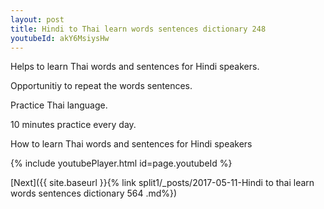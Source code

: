 ```yaml
---
layout: post
title: Hindi to Thai learn words sentences dictionary 248 
youtubeId: akY6MsiysHw
---
```

 
 
Helps to learn Thai words and sentences for Hindi speakers.

Opportunitiy to repeat the words sentences. 

Practice Thai language. 
 
10 minutes practice every day. 
 
How to learn Thai words and sentences for Hindi speakers 
 
{% include youtubePlayer.html id=page.youtubeId %}
 
 
[Next]({{ site.baseurl }}{% link  split1/_posts/2017-05-11-Hindi to thai learn words sentences dictionary 564 .md%})
 
